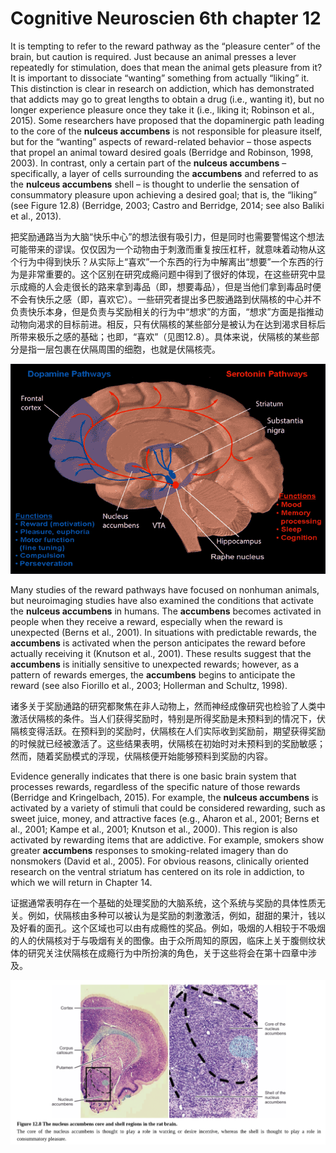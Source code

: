
# Cognitive Neuroscien 6th chapter 12

It is tempting to refer to the reward pathway as the “pleasure center” of the brain, but caution is required. Just because an animal presses a lever repeatedly for stimulation, does that mean the animal gets pleasure from it? It is important to dissociate “wanting” something from actually “liking” it. This distinction is clear in research on addiction, which has demonstrated that addicts may go to great lengths to obtain a drug (i.e., wanting it), but no longer experience pleasure once they take it (i.e., liking it; Robinson et al., 2015). Some researchers have proposed that the dopaminergic path leading to the core of the **nulceus accumbens** is not responsible for pleasure itself, but for the “wanting” aspects of reward-related behavior – those aspects that propel an animal toward desired goals (Berridge and Robinson, 1998, 2003). In contrast, only a certain part of the **nulceus accumbens** – specifically, a layer of cells surrounding the **accumbens** and referred to as the **nulceus accumbens** shell – is thought to underlie the sensation of consummatory pleasure upon achieving a desired goal; that is, the “liking” (see Figure 12.8) (Berridge, 2003; Castro and Berridge, 2014; see also Baliki et al., 2013).

把奖励通路当为大脑“快乐中心”的想法很有吸引力，但是同时也需要警惕这个想法可能带来的谬误。仅仅因为一个动物由于刺激而重复按压杠杆，就意味着动物从这个行为中得到快乐？从实际上“喜欢”一个东西的行为中解离出“想要”一个东西的行为是非常重要的。这个区别在研究成瘾问题中得到了很好的体现，在这些研究中显示成瘾的人会走很长的路来拿到毒品（即，想要毒品），但是当他们拿到毒品时便不会有快乐之感（即，喜欢它）。一些研究者提出多巴胺通路到伏隔核的中心并不负责快乐本身，但是负责与奖励相关的行为中“想求”的方面，“想求”方面是指推动动物向渴求的目标前进。相反，只有伏隔核的某些部分是被认为在达到渴求目标后所带来极乐之感的基础；也即，“喜欢”（见图12.8）。具体来说，伏隔核的某些部分是指一层包裹在伏隔周围的细胞，也就是伏隔核壳。

<img src='Dopamine_and_serotonin_pathways.png'/>

Many studies of the reward pathways have focused on nonhuman animals, but neuroimaging studies have also examined the conditions that activate the **nulceus accumbens** in humans. The **accumbens** becomes activated in people when they receive a reward, especially when the reward is unexpected (Berns et al., 2001). In situations with predictable rewards, the **accumbens** is activated when the person anticipates the reward before actually receiving it (Knutson et al., 2001). These results suggest that the **accumbens** is initially sensitive to unexpected rewards; however, as a pattern of rewards emerges, the **accumbens** begins to anticipate the reward (see also Fiorillo et al., 2003; Hollerman and Schultz, 1998).
	
诸多关于奖励通路的研究都聚焦在非人动物上，然而神经成像研究也检验了人类中激活伏隔核的条件。当人们获得奖励时，特别是所得奖励是未预料到的情况下，伏隔核变得活跃。在预料到的奖励时，伏隔核在人们实际收到奖励前，期望获得奖励的时候就已经被激活了。这些结果表明，伏隔核在初始时对未预料到的奖励敏感；然而，随着奖励模式的浮现，伏隔核便开始能够预料到奖励的内容。
 
Evidence generally indicates that there is one basic brain system that processes rewards, regardless of the specific nature of those rewards (Berridge and Kringelbach, 2015). For example, the **nulceus accumbens** is activated by a variety of stimuli that could be considered rewarding, such as sweet juice, money, and attractive faces (e.g., Aharon et al., 2001; Berns et al., 2001; Kampe et al., 2001; Knutson et al., 2000). This region is also activated by rewarding items that are addictive. For example, smokers show greater **accumbens** responses to smoking-related imagery than do nonsmokers (David et al., 2005). For obvious reasons, clinically oriented research on the ventral striatum has centered on its role in addiction, to which we will return in Chapter 14.

证据通常表明存在一个基础的处理奖励的大脑系统，这个系统与奖励的具体性质无关。例如，伏隔核由多种可以被认为是奖励的刺激激活，例如，甜甜的果汁，钱以及好看的面孔。这个区域也可以由有成瘾性的奖品。例如，吸烟的人相较于不吸烟的人的伏隔核对于与吸烟有关的图像。由于众所周知的原因，临床上关于腹侧纹状体的研究关注伏隔核在成瘾行为中所扮演的角色，关于这些将会在第十四章中涉及。 
  
<img src='12-8.png'/>
